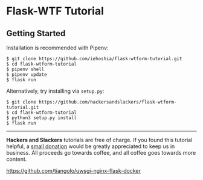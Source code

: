 # Flask-WTF Tutorial

## Getting Started

Installation is recommended with Pipenv:

```shell
$ git clone https://github.com/iehoshia/flask-wtform-tutorial.git
$ cd flask-wtform-tutorial
$ pipenv shell
$ pipenv update
$ flask run
```

Alternatively, try installing via `setup.py`:

```shell
$ git clone https://github.com/hackersandslackers/flask-wtform-tutorial.git
$ cd flask-wtform-tutorial
$ python3 setup.py install
$ flask run
```
-----

**Hackers and Slackers** tutorials are free of charge. If you found this tutorial helpful, a [small donation](https://www.buymeacoffee.com/hackersslackers) would be greatly appreciated to keep us in business. All proceeds go towards coffee, and all coffee goes towards more content.


https://github.com/tiangolo/uwsgi-nginx-flask-docker